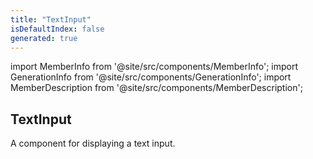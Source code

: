 ```yaml
---
title: "TextInput"
isDefaultIndex: false
generated: true
---
```

<!-- This file was generated from the Vendure source. Do not modify. Instead, re-run the "docs:build" script -->
import MemberInfo from '@site/src/components/MemberInfo';
import GenerationInfo from '@site/src/components/GenerationInfo';
import MemberDescription from '@site/src/components/MemberDescription';


## TextInput

<GenerationInfo sourceFile="packages/dashboard/src/lib/components/data-input/text-input.tsx" sourceLine="13" packageName="@vendure/dashboard" />

A component for displaying a text input.

